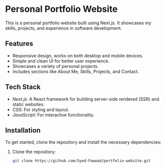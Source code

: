 # Personal Portfolio Website

This is a personal portfolio website built using Next.js. It showcases my skills, projects, and experience in software development.

## Features

- Responsive design, works on both desktop and mobile devices.
- Simple and clean UI for better user experience.
- Showcases a variety of personal projects.
- Includes sections like About Me, Skills, Projects, and Contact.

## Tech Stack

- *Next.js*: A React framework for building server-side rendered (SSR) and static websites.
- *CSS*: For styling and layout.
- *JavaScript*: For interactive functionality.

## Installation

To get started, clone the repository and install the necessary dependencies:

1. Clone the repository:
   ```bash
   git clone https://github.com/Syed-Fawwad/portfolio-website.git
